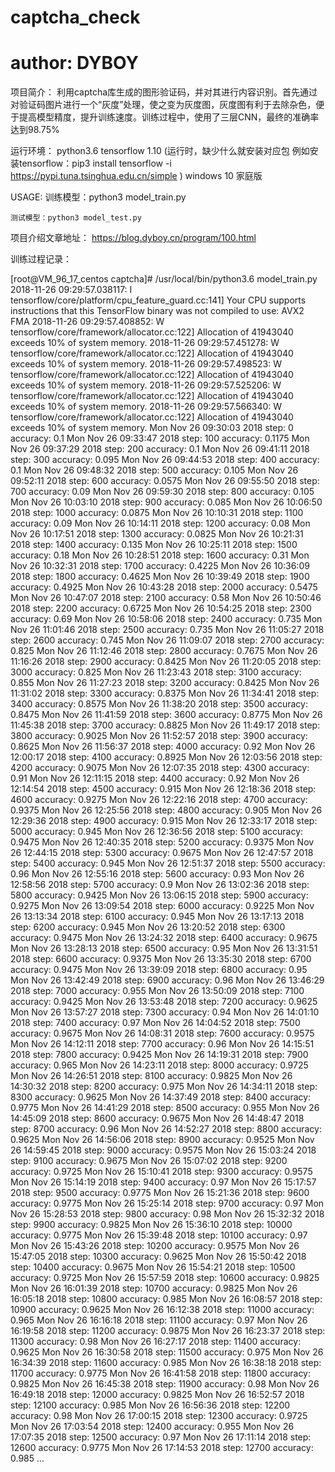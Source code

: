 # captcha_check
# author: DYBOY

项目简介：
	利用captcha库生成的图形验证码，并对其进行内容识别。首先通过对验证码图片进行一个“灰度”处理，使之变为灰度图，灰度图有利于去除杂色，便于提高模型精度，提升训练速度。训练过程中，使用了三层CNN，最终的准确率达到98.75%


运行环境：
	python3.6
	tensorflow 1.10 (运行时，缺少什么就安装对应包 例如安装tensorflow：pip3 install tensorflow -i https://pypi.tuna.tsinghua.edu.cn/simple )
	windows 10 家庭版


USAGE:
	训练模型：python3 model_train.py
	
	测试模型：python3 model_test.py
	

项目介绍文章地址：
	https://blog.dyboy.cn/program/100.html
	

训练过程记录：

[root@VM_96_17_centos captcha]# /usr/local/bin/python3.6 model_train.py 
2018-11-26 09:29:57.038117: I tensorflow/core/platform/cpu_feature_guard.cc:141] Your CPU supports instructions that this TensorFlow binary was not compiled to use: AVX2 FMA
2018-11-26 09:29:57.408852: W tensorflow/core/framework/allocator.cc:122] Allocation of 41943040 exceeds 10% of system memory.
2018-11-26 09:29:57.451278: W tensorflow/core/framework/allocator.cc:122] Allocation of 41943040 exceeds 10% of system memory.
2018-11-26 09:29:57.498523: W tensorflow/core/framework/allocator.cc:122] Allocation of 41943040 exceeds 10% of system memory.
2018-11-26 09:29:57.525206: W tensorflow/core/framework/allocator.cc:122] Allocation of 41943040 exceeds 10% of system memory.
2018-11-26 09:29:57.566340: W tensorflow/core/framework/allocator.cc:122] Allocation of 41943040 exceeds 10% of system memory.
Mon Nov 26 09:30:03 2018  step: 0  accuracy: 0.1
Mon Nov 26 09:33:47 2018  step: 100  accuracy: 0.1175
Mon Nov 26 09:37:29 2018  step: 200  accuracy: 0.1
Mon Nov 26 09:41:11 2018  step: 300  accuracy: 0.095
Mon Nov 26 09:44:53 2018  step: 400  accuracy: 0.1
Mon Nov 26 09:48:32 2018  step: 500  accuracy: 0.105
Mon Nov 26 09:52:11 2018  step: 600  accuracy: 0.0575
Mon Nov 26 09:55:50 2018  step: 700  accuracy: 0.09
Mon Nov 26 09:59:30 2018  step: 800  accuracy: 0.105
Mon Nov 26 10:03:10 2018  step: 900  accuracy: 0.085
Mon Nov 26 10:06:50 2018  step: 1000  accuracy: 0.0875
Mon Nov 26 10:10:31 2018  step: 1100  accuracy: 0.09
Mon Nov 26 10:14:11 2018  step: 1200  accuracy: 0.08
Mon Nov 26 10:17:51 2018  step: 1300  accuracy: 0.0825
Mon Nov 26 10:21:31 2018  step: 1400  accuracy: 0.135
Mon Nov 26 10:25:11 2018  step: 1500  accuracy: 0.18
Mon Nov 26 10:28:51 2018  step: 1600  accuracy: 0.31
Mon Nov 26 10:32:31 2018  step: 1700  accuracy: 0.4225
Mon Nov 26 10:36:09 2018  step: 1800  accuracy: 0.4625
Mon Nov 26 10:39:49 2018  step: 1900  accuracy: 0.4925
Mon Nov 26 10:43:28 2018  step: 2000  accuracy: 0.5475
Mon Nov 26 10:47:07 2018  step: 2100  accuracy: 0.58
Mon Nov 26 10:50:46 2018  step: 2200  accuracy: 0.6725
Mon Nov 26 10:54:25 2018  step: 2300  accuracy: 0.69
Mon Nov 26 10:58:06 2018  step: 2400  accuracy: 0.735
Mon Nov 26 11:01:46 2018  step: 2500  accuracy: 0.735
Mon Nov 26 11:05:27 2018  step: 2600  accuracy: 0.745
Mon Nov 26 11:09:07 2018  step: 2700  accuracy: 0.825
Mon Nov 26 11:12:46 2018  step: 2800  accuracy: 0.7675
Mon Nov 26 11:16:26 2018  step: 2900  accuracy: 0.8425
Mon Nov 26 11:20:05 2018  step: 3000  accuracy: 0.825
Mon Nov 26 11:23:43 2018  step: 3100  accuracy: 0.855
Mon Nov 26 11:27:23 2018  step: 3200  accuracy: 0.8425
Mon Nov 26 11:31:02 2018  step: 3300  accuracy: 0.8375
Mon Nov 26 11:34:41 2018  step: 3400  accuracy: 0.8575
Mon Nov 26 11:38:20 2018  step: 3500  accuracy: 0.8475
Mon Nov 26 11:41:59 2018  step: 3600  accuracy: 0.8775
Mon Nov 26 11:45:38 2018  step: 3700  accuracy: 0.8825
Mon Nov 26 11:49:17 2018  step: 3800  accuracy: 0.9025
Mon Nov 26 11:52:57 2018  step: 3900  accuracy: 0.8625
Mon Nov 26 11:56:37 2018  step: 4000  accuracy: 0.92
Mon Nov 26 12:00:17 2018  step: 4100  accuracy: 0.8925
Mon Nov 26 12:03:56 2018  step: 4200  accuracy: 0.9075
Mon Nov 26 12:07:35 2018  step: 4300  accuracy: 0.91
Mon Nov 26 12:11:15 2018  step: 4400  accuracy: 0.92
Mon Nov 26 12:14:54 2018  step: 4500  accuracy: 0.915
Mon Nov 26 12:18:36 2018  step: 4600  accuracy: 0.9275
Mon Nov 26 12:22:16 2018  step: 4700  accuracy: 0.9375
Mon Nov 26 12:25:56 2018  step: 4800  accuracy: 0.905
Mon Nov 26 12:29:36 2018  step: 4900  accuracy: 0.915
Mon Nov 26 12:33:17 2018  step: 5000  accuracy: 0.945
Mon Nov 26 12:36:56 2018  step: 5100  accuracy: 0.9475
Mon Nov 26 12:40:35 2018  step: 5200  accuracy: 0.9375
Mon Nov 26 12:44:15 2018  step: 5300  accuracy: 0.9675
Mon Nov 26 12:47:57 2018  step: 5400  accuracy: 0.945
Mon Nov 26 12:51:37 2018  step: 5500  accuracy: 0.96
Mon Nov 26 12:55:16 2018  step: 5600  accuracy: 0.93
Mon Nov 26 12:58:56 2018  step: 5700  accuracy: 0.9
Mon Nov 26 13:02:36 2018  step: 5800  accuracy: 0.9425
Mon Nov 26 13:06:15 2018  step: 5900  accuracy: 0.9275
Mon Nov 26 13:09:54 2018  step: 6000  accuracy: 0.9225
Mon Nov 26 13:13:34 2018  step: 6100  accuracy: 0.945
Mon Nov 26 13:17:13 2018  step: 6200  accuracy: 0.945
Mon Nov 26 13:20:52 2018  step: 6300  accuracy: 0.9475
Mon Nov 26 13:24:32 2018  step: 6400  accuracy: 0.9675
Mon Nov 26 13:28:13 2018  step: 6500  accuracy: 0.95
Mon Nov 26 13:31:51 2018  step: 6600  accuracy: 0.9375
Mon Nov 26 13:35:30 2018  step: 6700  accuracy: 0.9475
Mon Nov 26 13:39:09 2018  step: 6800  accuracy: 0.95
Mon Nov 26 13:42:49 2018  step: 6900  accuracy: 0.96
Mon Nov 26 13:46:29 2018  step: 7000  accuracy: 0.955
Mon Nov 26 13:50:09 2018  step: 7100  accuracy: 0.9425
Mon Nov 26 13:53:48 2018  step: 7200  accuracy: 0.9625
Mon Nov 26 13:57:27 2018  step: 7300  accuracy: 0.94
Mon Nov 26 14:01:10 2018  step: 7400  accuracy: 0.97
Mon Nov 26 14:04:52 2018  step: 7500  accuracy: 0.9675
Mon Nov 26 14:08:31 2018  step: 7600  accuracy: 0.9575
Mon Nov 26 14:12:11 2018  step: 7700  accuracy: 0.96
Mon Nov 26 14:15:51 2018  step: 7800  accuracy: 0.9425
Mon Nov 26 14:19:31 2018  step: 7900  accuracy: 0.965
Mon Nov 26 14:23:11 2018  step: 8000  accuracy: 0.9725
Mon Nov 26 14:26:51 2018  step: 8100  accuracy: 0.9825
Mon Nov 26 14:30:32 2018  step: 8200  accuracy: 0.975
Mon Nov 26 14:34:11 2018  step: 8300  accuracy: 0.9625
Mon Nov 26 14:37:49 2018  step: 8400  accuracy: 0.9775
Mon Nov 26 14:41:29 2018  step: 8500  accuracy: 0.955
Mon Nov 26 14:45:09 2018  step: 8600  accuracy: 0.9675
Mon Nov 26 14:48:47 2018  step: 8700  accuracy: 0.96
Mon Nov 26 14:52:27 2018  step: 8800  accuracy: 0.9625
Mon Nov 26 14:56:06 2018  step: 8900  accuracy: 0.9525
Mon Nov 26 14:59:45 2018  step: 9000  accuracy: 0.9575
Mon Nov 26 15:03:24 2018  step: 9100  accuracy: 0.9675
Mon Nov 26 15:07:02 2018  step: 9200  accuracy: 0.9725
Mon Nov 26 15:10:41 2018  step: 9300  accuracy: 0.9575
Mon Nov 26 15:14:19 2018  step: 9400  accuracy: 0.97
Mon Nov 26 15:17:57 2018  step: 9500  accuracy: 0.9775
Mon Nov 26 15:21:36 2018  step: 9600  accuracy: 0.9775
Mon Nov 26 15:25:14 2018  step: 9700  accuracy: 0.97
Mon Nov 26 15:28:53 2018  step: 9800  accuracy: 0.98
Mon Nov 26 15:32:32 2018  step: 9900  accuracy: 0.9825
Mon Nov 26 15:36:10 2018  step: 10000  accuracy: 0.9775
Mon Nov 26 15:39:48 2018  step: 10100  accuracy: 0.97
Mon Nov 26 15:43:26 2018  step: 10200  accuracy: 0.9575
Mon Nov 26 15:47:05 2018  step: 10300  accuracy: 0.9625
Mon Nov 26 15:50:42 2018  step: 10400  accuracy: 0.9675
Mon Nov 26 15:54:21 2018  step: 10500  accuracy: 0.9725
Mon Nov 26 15:57:59 2018  step: 10600  accuracy: 0.9825
Mon Nov 26 16:01:39 2018  step: 10700  accuracy: 0.9825
Mon Nov 26 16:05:18 2018  step: 10800  accuracy: 0.985
Mon Nov 26 16:08:57 2018  step: 10900  accuracy: 0.9625
Mon Nov 26 16:12:38 2018  step: 11000  accuracy: 0.965
Mon Nov 26 16:16:18 2018  step: 11100  accuracy: 0.97
Mon Nov 26 16:19:58 2018  step: 11200  accuracy: 0.9875
Mon Nov 26 16:23:37 2018  step: 11300  accuracy: 0.98
Mon Nov 26 16:27:17 2018  step: 11400  accuracy: 0.9625
Mon Nov 26 16:30:58 2018  step: 11500  accuracy: 0.975
Mon Nov 26 16:34:39 2018  step: 11600  accuracy: 0.985
Mon Nov 26 16:38:18 2018  step: 11700  accuracy: 0.9775
Mon Nov 26 16:41:58 2018  step: 11800  accuracy: 0.9825
Mon Nov 26 16:45:38 2018  step: 11900  accuracy: 0.98
Mon Nov 26 16:49:18 2018  step: 12000  accuracy: 0.9825
Mon Nov 26 16:52:57 2018  step: 12100  accuracy: 0.985
Mon Nov 26 16:56:36 2018  step: 12200  accuracy: 0.98
Mon Nov 26 17:00:15 2018  step: 12300  accuracy: 0.9725
Mon Nov 26 17:03:54 2018  step: 12400  accuracy: 0.955
Mon Nov 26 17:07:35 2018  step: 12500  accuracy: 0.97
Mon Nov 26 17:11:14 2018  step: 12600  accuracy: 0.9775
Mon Nov 26 17:14:53 2018  step: 12700  accuracy: 0.985
...